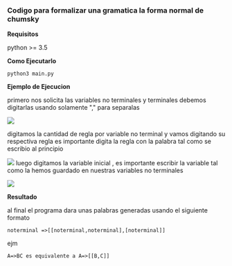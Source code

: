 ### Codigo para formalizar una gramatica la forma normal de chumsky

**Requisitos**

python >= 3.5

**Como Ejecutarlo**
```
python3 main.py

```

**Ejemplo de Ejecucion**

primero nos solicita las variables no terminales y terminales debemos digitarlas usando solamente "," para
separalas


![](http://i.prntscr.com/aFE96vWwRnKfB7URMG-yBg.png)

digitamos la cantidad de regla por variable no terminal  y vamos digitando su respectiva regla
es importante digita la regla con la palabra tal como se escribio al principio


![](http://i.prntscr.com/9Hb0fcI0SkW4UOQmSANvjw.png)
luego digitamos la variable inicial , es importante escribir la variable tal como la hemos 
guardado en nuestras variables no terminales


![](http://i.prntscr.com/ObnpImekSkGrd7dGD_1UXw.png)

**Resultado**

al final el programa dara unas palabras generadas usando el siguiente formato

```
noterminal =>[[noterminal,noterminal],[noterminal]]
```

ejm

```
A=>BC es equivalente a A=>[[B,C]]

```